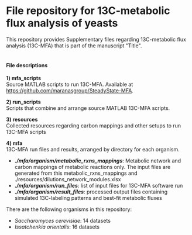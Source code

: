 # File repository for 13C-metabolic flux analysis of yeasts
This repository provides Supplementary files regarding 13C-metabolic flux analysis (13C-MFA) that is part of the manuscript "Title".<br>
<br>
#### File descriptions
**1) mfa_scripts**<br>
Source MATLAB scripts to run 13C-MFA. Available at https://github.com/maranasgroup/SteadyState-MFA.

**2) run_scripts**<br>
Scripts that combine and arrange source MATLAB 13C-MFA scripts.

**3) resources**<br>
Collected resources regarding carbon mappings and other setups to run 13C-MFA scripts

**4) mfa**<br>
13C-MFA run files and results, arranged by directory for each organism.<br>
* ***./mfa/organism/metabolic_rxns_mappings***: Metabolic network and carbon mappings of metabolic reactions only. The input files are generated from this metabolic_rxns_mappings and ./resources/dilutions_network_modules.xlsx
* ***./mfa/organism/run_files***: list of input files for 13C-MFA software run
* ***./mfa/organism/result_files***: processed output files containing simulated 13C-labeling patterns and best-fit metabolic fluxes
    
There are the following organisms in this repository:
* *Saccharomyces cerevisiae*: 14 datasets
* *Issatchenkia orientalis*: 16 datasets
